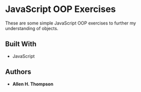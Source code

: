 # JavaScript OOP Exercises
These are some simple JavaScript OOP exercises to further my understanding of objects.

## Built With
* JavaScript

## Authors
* **Allen H. Thompson**
